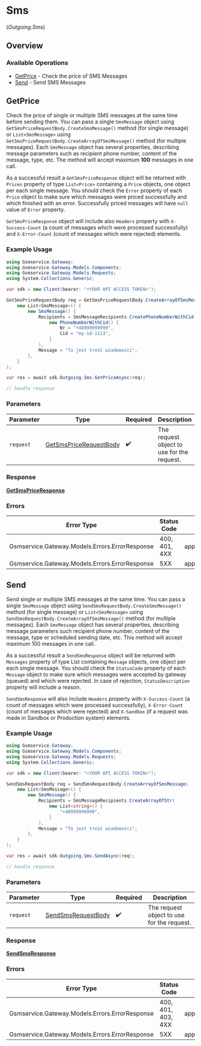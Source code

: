 # Sms
(*Outgoing.Sms*)

## Overview

### Available Operations

* [GetPrice](#getprice) - Check the price of SMS Messages
* [Send](#send) - Send SMS Messages

## GetPrice


Check the price of single or multiple SMS messages at the same time before sending them. You can pass a single `SmsMessage` object using `GetSmsPriceRequestBody.CreateSmsMessage()` method (for single message) or `List<SmsMessage>` using `GetSmsPriceRequestBody.CreateArrayOfSmsMessage()` method (for multiple messages). Each `SmsMessage` object has several properties, describing message parameters such as recipient phone number, content of the message, type, etc.
The method will accept maximum **100** messages in one call.

As a successful result a `GetSmsPriceResponse` object will be returned with `Prices` property of type `List<Price>` containing a `Price` objects, one object per each single message. You should check the `Error` property of each `Price` object to make sure which messages were priced successfully and which finished with an error. Successfully priced messages will have `null` value of `Error` property.

`GetSmsPriceResponse` object will include also `Headers` property with `X-Success-Count` (a count of messages which were processed successfully) and `X-Error-Count` (count of messages which were rejected) elements.

### Example Usage

```csharp
using Gsmservice.Gateway;
using Gsmservice.Gateway.Models.Components;
using Gsmservice.Gateway.Models.Requests;
using System.Collections.Generic;

var sdk = new Client(bearer: "<YOUR API ACCESS TOKEN>");

GetSmsPriceRequestBody req = GetSmsPriceRequestBody.CreateArrayOfSmsMessage(
    new List<SmsMessage>() {
        new SmsMessage() {
            Recipients = SmsMessageRecipients.CreatePhoneNumberWithCid(
                new PhoneNumberWithCid() {
                    Nr = "+48999999999",
                    Cid = "my-id-1113",
                }
            ),
            Message = "To jest treść wiadomości",
        },
    }
);

var res = await sdk.Outgoing.Sms.GetPriceAsync(req);

// handle response
```

### Parameters

| Parameter                                                                 | Type                                                                      | Required                                                                  | Description                                                               |
| ------------------------------------------------------------------------- | ------------------------------------------------------------------------- | ------------------------------------------------------------------------- | ------------------------------------------------------------------------- |
| `request`                                                                 | [GetSmsPriceRequestBody](../../Models/Requests/GetSmsPriceRequestBody.md) | :heavy_check_mark:                                                        | The request object to use for the request.                                |

### Response

**[GetSmsPriceResponse](../../Models/Requests/GetSmsPriceResponse.md)**

### Errors

| Error Type                                     | Status Code                                    | Content Type                                   |
| ---------------------------------------------- | ---------------------------------------------- | ---------------------------------------------- |
| Gsmservice.Gateway.Models.Errors.ErrorResponse | 400, 401, 4XX                                  | application/problem+json                       |
| Gsmservice.Gateway.Models.Errors.ErrorResponse | 5XX                                            | application/problem+json                       |

## Send


Send single or multiple SMS messages at the same time. You can pass a single `SmsMessage` object using `SendSmsRequestBody.CreateSmsMessage()` method (for single message) or `List<SmsMessage>` using `SendSmsRequestBody.CreateArrayOfSmsMessage()` method (for multiple messages). Each `SmsMessage` object has several properties, describing message parameters such recipient phone number, content of the message, type or scheduled sending date, etc. This method will accept maximum 100 messages in one call.

As a successful result a `SendSmsResponse` object will be returned with `Messages` property of type List<Message> containing `Message` objects, one object per each single message. You should check the `StatusCode` property of each `Message` object to make sure which messages were accepted by gateway (queued) and which were rejected. In case of rejection, `StatusDescription` property will include a reason.

`SendSmsResponse` will also include `Headers` property with `X-Success-Count` (a count of messages which were processed successfully), `X-Error-Count` (count of messages which were rejected) and `X-Sandbox` (if a request was made in Sandbox or Production system) elements.

### Example Usage

```csharp
using Gsmservice.Gateway;
using Gsmservice.Gateway.Models.Components;
using Gsmservice.Gateway.Models.Requests;
using System.Collections.Generic;

var sdk = new Client(bearer: "<YOUR API ACCESS TOKEN>");

SendSmsRequestBody req = SendSmsRequestBody.CreateArrayOfSmsMessage(
    new List<SmsMessage>() {
        new SmsMessage() {
            Recipients = SmsMessageRecipients.CreateArrayOfStr(
                new List<string>() {
                    "+48999999999",
                }
            ),
            Message = "To jest treść wiadomości",
        },
    }
);

var res = await sdk.Outgoing.Sms.SendAsync(req);

// handle response
```

### Parameters

| Parameter                                                         | Type                                                              | Required                                                          | Description                                                       |
| ----------------------------------------------------------------- | ----------------------------------------------------------------- | ----------------------------------------------------------------- | ----------------------------------------------------------------- |
| `request`                                                         | [SendSmsRequestBody](../../Models/Requests/SendSmsRequestBody.md) | :heavy_check_mark:                                                | The request object to use for the request.                        |

### Response

**[SendSmsResponse](../../Models/Requests/SendSmsResponse.md)**

### Errors

| Error Type                                     | Status Code                                    | Content Type                                   |
| ---------------------------------------------- | ---------------------------------------------- | ---------------------------------------------- |
| Gsmservice.Gateway.Models.Errors.ErrorResponse | 400, 401, 403, 4XX                             | application/problem+json                       |
| Gsmservice.Gateway.Models.Errors.ErrorResponse | 5XX                                            | application/problem+json                       |